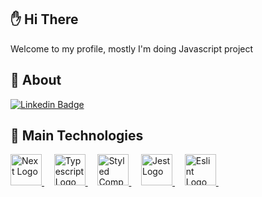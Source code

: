 
## ✋ Hi There ##
Welcome to my profile, mostly I'm doing Javascript project


## :dart: About ##



[![Linkedin Badge](https://img.shields.io/badge/LinkedIn-0077B5?style=for-the-badge&logo=linkedin&logoColor=white)](https://www.linkedin.com/in/eray-tekin/?originalSubdomain=tr) 


## :rocket: Main Technologies ##

<a href="#">
  <img width="50" title="NextJs" alt="Next Logo" src="https://upload.wikimedia.org/wikipedia/commons/6/6a/JavaScript-logo.png">
</a> &#xa0; &#xa0;

<a href="#">
  <img width="50" title="Typescript" alt="Typescript Logo" src="https://raw.githubusercontent.com/maurodesouza/maurodesouza/master/assets/typescript-logo.svg">
</a> &#xa0; &#xa0;

<a href="#">
  <img width="50" title="Styled Components" alt="Styled Components Logo" src="https://cdn.freebiesupply.com/logos/large/2x/react-1-logo-png-transparent.png">
</a> &#xa0; &#xa0;

<a href="#">
  <img width="50" title="Jest" alt="Jest Logo" src="https://cdn.freebiesupply.com/logos/large/2x/angular-icon-1-logo-png-transparent.png">
</a> &#xa0; &#xa0;

<a href="#">
  <img  width="50" title="Eslint" alt="Eslint Logo" src="https://cdn.freebiesupply.com/logos/large/2x/vue-9-logo-png-transparent.png">
</a> &#xa0; &#xa0;



###
